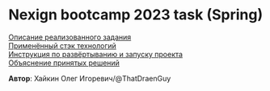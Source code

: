 # Nexign bootcamp 2023 task (Spring)

[Описание реализованного задания](docs/task.md)  
[Применённый стэк технологий](docs/stack.md)  
[Инструкция по развёртыванию и запуску проекта](docs/start.md)  
[Объяснение принятых решений](docs/decisions.md)

**Автор**: Хайкин Олег Игоревич/@ThatDraenGuy